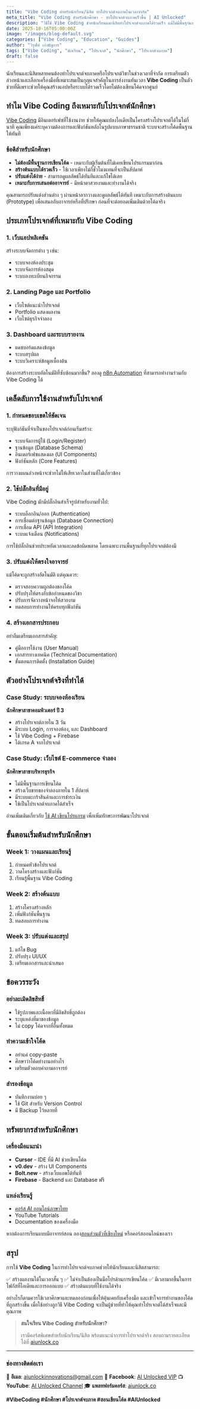 ```yaml
---
title: "Vibe Coding สำหรับนักเรียน/นิสิต ทำโปรเจกต์จบภาคในเวลาจำกัด"
meta_title: "Vibe Coding สำหรับนักศึกษา - ทำโปรเจกต์จบภาคเร็วขึ้น | AI Unlocked"
description: "วิธีใช้ Vibe Coding ช่วยนักเรียนและนิสิตทำโปรเจกต์จบภาคได้รวดเร็ว แม้ไม่มีพื้นฐานการเขียนโค้ด พร้อมเคล็ดลับสร้างต้นแบบได้ในเวลาจำกัด"
date: 2025-10-16T05:00:00Z
image: "/images/blog-default.svg"
categories: ["Vibe Coding", "Education", "Guides"]
author: "วิรุฬห์ เก่งธัญการ"
tags: ["Vibe Coding", "นักเรียน", "โปรเจกต์", "นักศึกษา", "โปรเจกต์จบภาค"]
draft: false
---
```


นักเรียนและนิสิตหลายคนต้องทำโปรเจกต์จบภาคหรือโปรเจกต์วิชาในช่วงเวลาที่จำกัด การเตรียมตัวล่วงหน้าและเลือกเครื่องมือที่เหมาะสมเป็นกุญแจสำคัญในการส่งงานทันเวลา **Vibe Coding** เป็นตัวช่วยที่ดีเพราะช่วยให้คุณสร้างแอปหรือระบบได้รวดเร็วโดยไม่ต้องเขียนโค้ดจากศูนย์

## ทำไม Vibe Coding ถึงเหมาะกับโปรเจกต์นักศึกษา

[Vibe Coding](/blog/vibe-coding-explained) มีอินเตอร์เฟซที่ใช้งานง่าย ช่วยให้คุณแปลงไอเดียเป็นโครงสร้างโปรเจกต์ได้ในไม่กี่นาที คุณเพียงแค่ระบุความต้องการและฟังก์ชันหลักในรูปแบบภาษาธรรมชาติ ระบบจะสร้างโค้ดพื้นฐานให้ทันที

### ข้อดีสำหรับนักศึกษา

- **ไม่ต้องมีพื้นฐานการเขียนโค้ด** - เหมาะกับผู้เริ่มต้นที่ไม่เคยเขียนโปรแกรมมาก่อน
- **สร้างต้นแบบได้รวดเร็ว** - ใช้เวลาเพียงไม่กี่ชั่วโมงแทนที่จะเป็นสัปดาห์
- **ปรับแต่งได้ง่าย** - สามารถดูผลลัพธ์ได้ทันทีและแก้ไขได้เลย
- **เหมาะกับการเสนอต่ออาจารย์** - มีหน้าตาสวยงามและทำงานได้จริง

คุณสามารถปรับแต่งส่วนต่าง ๆ ผ่านหน้าลากวางและดูผลลัพธ์ได้ทันที เหมาะกับการสร้างต้นแบบ (Prototype) เพื่อเสนอกับอาจารย์หรือที่ปรึกษา ก่อนที่จะต่อยอดเพิ่มเติมด้วยโค้ดจริง

## ประเภทโปรเจกต์ที่เหมาะกับ Vibe Coding

### 1. เว็บแอปพลิเคชัน
สร้างระบบจัดการต่าง ๆ เช่น:
- ระบบจองห้องประชุม
- ระบบจัดการห้องสมุด
- ระบบลงทะเบียนกิจกรรม

### 2. Landing Page และ Portfolio
- เว็บไซต์แนะนำโปรเจกต์
- Portfolio แสดงผลงาน
- เว็บไซต์ธุรกิจจำลอง

### 3. Dashboard และระบบรายงาน
- แดชบอร์ดแสดงข้อมูล
- ระบบสรุปผล
- ระบบวิเคราะห์ข้อมูลเบื้องต้น

ต้องการสร้างระบบอัตโนมัติที่ซับซ้อนมากขึ้น? ลองดู [n8n Automation](/blog/sorn-n8n-automation) ที่สามารถทำงานร่วมกับ Vibe Coding ได้

## เคล็ดลับการใช้งานสำหรับโปรเจกต์

### 1. กำหนดขอบเขตให้ชัดเจน
ระบุฟังก์ชันที่จำเป็นของโปรเจกต์ก่อนเริ่มสร้าง:
- ระบบจัดการผู้ใช้ (Login/Register)
- ฐานข้อมูล (Database Schema)
- อินเตอร์เฟซแสดงผล (UI Components)
- ฟังก์ชันหลัก (Core Features)

การวางแผนล่วงหน้าจะช่วยไม่ให้เสียเวลาในส่วนที่ไม่เกี่ยวข้อง

### 2. ใช้ปลั๊กอินที่มีอยู่
Vibe Coding มักมีปลั๊กอินสำเร็จรูปสำหรับงานทั่วไป:
- ระบบล็อกอิน/ออก (Authentication)
- การเชื่อมต่อฐานข้อมูล (Database Connection)
- การเชื่อม API (API Integration)
- ระบบแจ้งเตือน (Notifications)

การใช้ปลั๊กอินช่วยประหยัดเวลาและลดข้อผิดพลาด โดยเฉพาะงานพื้นฐานที่ทุกโปรเจกต์ต้องมี

### 3. ปรับแต่งให้ตรงใจอาจารย์
แม้โค้ดจะถูกสร้างอัตโนมัติ แต่คุณควร:
- ตรวจสอบความถูกต้องของโค้ด
- ปรับปรุงให้ตรงกับข้อกำหนดของวิชา
- ปรับการจัดวางหน้าจอให้สวยงาม
- ทดสอบการทำงานให้ครบทุกฟังก์ชัน

### 4. สร้างเอกสารประกอบ
อย่าลืมเตรียมเอกสารสำคัญ:
- คู่มือการใช้งาน (User Manual)
- เอกสารทางเทคนิค (Technical Documentation)
- ขั้นตอนการติดตั้ง (Installation Guide)

## ตัวอย่างโปรเจกต์จริงที่ทำได้

### Case Study: ระบบจองห้องเรียน
**นักศึกษาสาขาคอมพิวเตอร์ ปี 3**
- สร้างโปรเจกต์ภายใน 3 วัน
- มีระบบ Login, การจองห้อง, และ Dashboard
- ใช้ Vibe Coding + Firebase
- ได้เกรด A จากโปรเจกต์

### Case Study: เว็บไซต์ E-commerce จำลอง
**นักศึกษาสาขาบริหารธุรกิจ**
- ไม่มีพื้นฐานการเขียนโค้ด
- สร้างเว็บขายของจำลองภายใน 1 สัปดาห์
- มีระบบตะกร้าสินค้าและการชำระเงิน
- ใช้เป็นโปรเจกต์จบภาคได้สำเร็จ

อ่านเพิ่มเติมเกี่ยวกับ [ใช้ AI เขียนโปรแกรม](/blog/ai-coding-programming) เพื่อเพิ่มทักษะการพัฒนาโปรเจกต์

## ขั้นตอนเริ่มต้นสำหรับนักศึกษา

### Week 1: วางแผนและเรียนรู้
1. กำหนดหัวข้อโปรเจกต์
2. วาดโครงสร้างและฟังก์ชัน
3. เรียนรู้พื้นฐาน Vibe Coding

### Week 2: สร้างต้นแบบ
1. สร้างโครงสร้างหลัก
2. เพิ่มฟังก์ชันพื้นฐาน
3. ทดสอบการทำงาน

### Week 3: ปรับแต่งและสรุป
1. แก้ไข Bug
2. ปรับปรุง UI/UX
3. เตรียมเอกสารและนำเสนอ

## ข้อควรระวัง

### อย่าละเมิดลิขสิทธิ์
- ใช้รูปภาพและเนื้อหาที่มีลิขสิทธิ์ถูกต้อง
- ระบุแหล่งที่มาของข้อมูล
- ไม่ copy โค้ดจากที่อื่นทั้งหมด

### ทำความเข้าใจโค้ด
- อย่าแค่ copy-paste
- ศึกษาว่าโค้ดทำงานอย่างไร
- เตรียมตัวตอบคำถามอาจารย์

### สำรองข้อมูล
- บันทึกงานบ่อย ๆ
- ใช้ Git สำหรับ Version Control
- มี Backup ไว้หลายที่

## ทรัพยากรสำหรับนักศึกษา

### เครื่องมือแนะนำ
- **Cursor** - IDE ที่มี AI ช่วยเขียนโค้ด
- **v0.dev** - สร้าง UI Components
- **Bolt.new** - สร้างเว็บแอพได้ทันที
- **Firebase** - Backend และ Database ฟรี

### แหล่งเรียนรู้
- [คอร์ส AI ออนไลน์ภาษาไทย](/blog/course-ai-online-thai)
- YouTube Tutorials
- Documentation ของเครื่องมือ

หากต้องการเรียนแบบมีอาจารย์สอน ลอง[สอนส่วนตัวที่เชียงใหม่](/blog/sorn-ai-chiangmai) หรือคอร์สออนไลน์ของเรา

## สรุป

การใช้ **Vibe Coding** ในการทำโปรเจกต์จบภาคช่วยให้นักเรียนและนิสิตสามารถ:

✅ สร้างผลงานได้ในเวลาสั้น ๆ
✅ ไม่จำเป็นต้องเป็นมือโปรด้านการเขียนโค้ด
✅ มีเวลามากขึ้นในการโฟกัสที่ไอเดียและการออกแบบ
✅ สร้างต้นแบบที่ใช้งานได้จริง

อย่างไรก็ตามควรใช้เวลาศึกษาและทดลองก่อนเพื่อให้คุ้นเคยกับเครื่องมือ และเข้าใจการทำงานของโค้ดที่ถูกสร้างขึ้น เมื่อใช้อย่างถูกวิธี Vibe Coding จะเป็นผู้ช่วยที่ทำให้คุณทำโปรเจกต์ได้สำเร็จและมีคุณภาพ

> **สนใจเรียน Vibe Coding สำหรับนักศึกษา?**
>
> เรามีคอร์สพิเศษสำหรับนักเรียน/นิสิต พร้อมแนะนำการทำโปรเจกต์จริง
> สอบถามรายละเอียดได้ที่ [aiunlock.co](https://aiunlock.co/)

---

### ช่องทางติดต่อเรา

📧 **อีเมล**: aiunlockinnovations@gmail.com
📱 **Facebook**: [AI Unlocked VIP](https://www.facebook.com/aiunlockedvip)
📺 **YouTube**: [AI Unlocked Channel](https://www.youtube.com/@AIUnlocked168)
🎓 **แพลทฟอร์มคอร์ส**: [aiunlock.co](https://aiunlock.co/)

**#VibeCoding #นักศึกษา #โปรเจกต์จบภาค #สอนเขียนโค้ด #AIUnlocked**
